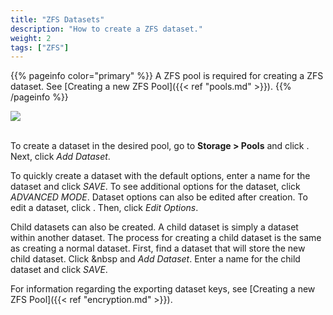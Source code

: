```yaml
---
title: "ZFS Datasets"
description: "How to create a ZFS dataset."
weight: 2
tags: ["ZFS"]
---
```


{{% pageinfo color="primary" %}}
A ZFS pool is required for creating a ZFS dataset.
See [Creating a new ZFS Pool]({{< ref "pools.md" >}}).
{{% /pageinfo %}}

<img src="/images/pools-dataset.JPG">
<br><br>

To create a dataset in the desired pool, go to **Storage > Pools** and click <i class="fas fa-ellipsis-v" aria-hidden="true" title="Options"></i>. Next, click *Add Dataset*.

To quickly create a dataset with the default options, enter a name for the dataset and click *SAVE*. To see additional options for the dataset, click *ADVANCED MODE*. Dataset options can also be edited after creation. To edit a dataset, click <i class="fas fa-ellipsis-v" aria-hidden="true" title="Options"></i>. Then, click *Edit Options*.

Child datasets can also be created. A child dataset is simply a dataset within another dataset. The process for creating a child dataset is the same as creating a normal dataset. First, find a dataset that will store the new child dataset. Click <i class="fas fa-ellipsis-v" aria-hidden="true" title="Options"></i>&nbsp and *Add Dataset*. Enter a name for the child dataset and click *SAVE*.

For information regarding the exporting dataset keys, see [Creating a new ZFS Pool]({{< ref "encryption.md" >}}).
